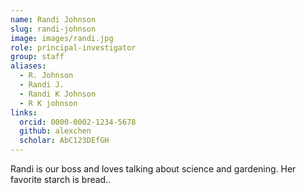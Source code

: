 ```yaml
---
name: Randi Johnson
slug: randi-johnson
image: images/randi.jpg
role: principal-investigator
group: staff
aliases:
  - R. Johnson
  - Randi J.
  - Randi K Johnson
  - R K johnson
links:
  orcid: 0000-0002-1234-5678
  github: alexchen
  scholar: AbC123DEfGH
---
```


Randi is our boss and loves talking about science and gardening. Her favorite starch is bread..